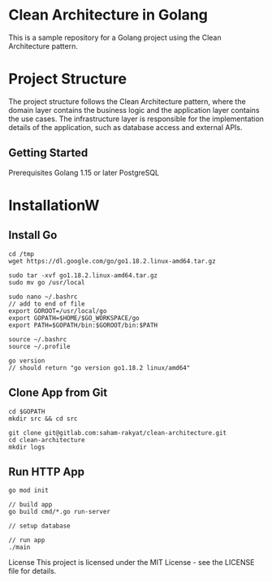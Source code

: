 # Clean Architecture in Golang
This is a sample repository for a Golang project using the Clean Architecture pattern.

# Project Structure
The project structure follows the Clean Architecture pattern, where the domain layer contains the business logic and the application layer contains the use cases. The infrastructure layer is responsible for the implementation details of the application, such as database access and external APIs.

## Getting Started
Prerequisites
Golang 1.15 or later
PostgreSQL
# InstallationW
## Install Go
    cd /tmp
    wget https://dl.google.com/go/go1.18.2.linux-amd64.tar.gz

    sudo tar -xvf go1.18.2.linux-amd64.tar.gz
    sudo mv go /usr/local

    sudo nano ~/.bashrc
    // add to end of file
    export GOROOT=/usr/local/go
    export GOPATH=$HOME/$GO_WORKSPACE/go
    export PATH=$GOPATH/bin:$GOROOT/bin:$PATH

    source ~/.bashrc
    source ~/.profile

    go version
    // should return "go version go1.18.2 linux/amd64"

## Clone App from Git
    cd $GOPATH
    mkdir src && cd src

    git clone git@gitlab.com:saham-rakyat/clean-architecture.git
    cd clean-architecture
    mkdir logs

## Run HTTP App
    go mod init

    // build app
    go build cmd/*.go run-server

    // setup database

    // run app
    ./main


License
This project is licensed under the MIT License - see the LICENSE file for details.


